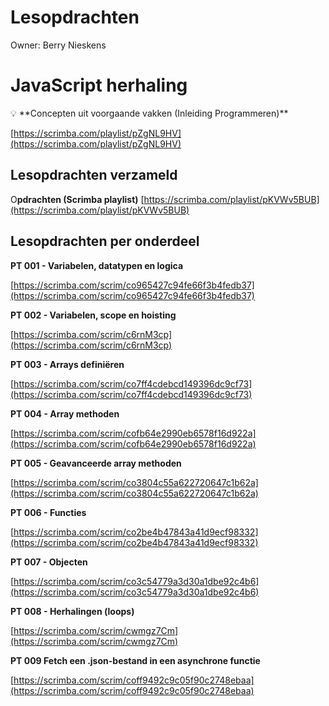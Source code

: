 # Lesopdrachten

Owner: Berry Nieskens

# JavaScript herhaling

<aside>
💡 **Concepten uit voorgaande vakken (Inleiding Programmeren)**

[https://scrimba.com/playlist/pZgNL9HV](https://scrimba.com/playlist/pZgNL9HV)

</aside>

## **Lesopdrachten verzameld**

O**pdrachten (Scrimba playlist)**
[https://scrimba.com/playlist/pKVWv5BUB](https://scrimba.com/playlist/pKVWv5BUB)

## **Lesopdrachten per onderdeel**

**PT 001 - Variabelen, datatypen en logica**

[https://scrimba.com/scrim/co965427c94fe66f3b4fedb37](https://scrimba.com/scrim/co965427c94fe66f3b4fedb37)

**PT 002 - Variabelen, scope en hoisting**

[https://scrimba.com/scrim/c6rnM3cp](https://scrimba.com/scrim/c6rnM3cp)

**PT 003 - Arrays definiëren**

[https://scrimba.com/scrim/co7ff4cdebcd149396dc9cf73](https://scrimba.com/scrim/co7ff4cdebcd149396dc9cf73) 

**PT 004 - Array methoden**

[https://scrimba.com/scrim/cofb64e2990eb6578f16d922a](https://scrimba.com/scrim/cofb64e2990eb6578f16d922a)

**PT 005 - Geavanceerde array methoden**

[https://scrimba.com/scrim/co3804c55a622720647c1b62a](https://scrimba.com/scrim/co3804c55a622720647c1b62a)

**PT 006 - Functies**

[https://scrimba.com/scrim/co2be4b47843a41d9ecf98332](https://scrimba.com/scrim/co2be4b47843a41d9ecf98332)

**PT 007 - Objecten**

[https://scrimba.com/scrim/co3c54779a3d30a1dbe92c4b6](https://scrimba.com/scrim/co3c54779a3d30a1dbe92c4b6)

**PT 008 - Herhalingen (loops)**

[https://scrimba.com/scrim/cwmgz7Cm](https://scrimba.com/scrim/cwmgz7Cm)

**PT 009 Fetch een .json-bestand in een asynchrone functie** 

[https://scrimba.com/scrim/coff9492c9c05f90c2748ebaa](https://scrimba.com/scrim/coff9492c9c05f90c2748ebaa)
